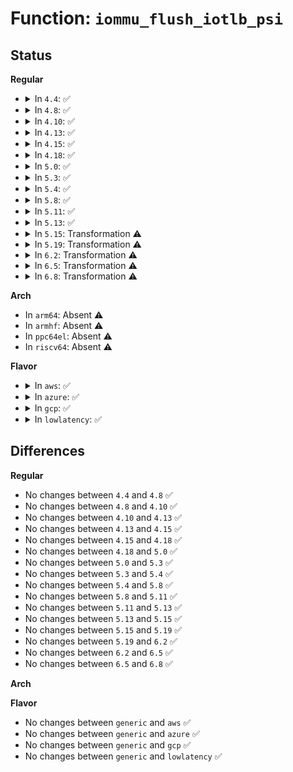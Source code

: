 # Function: <code>iommu_flush_iotlb_psi</code>

## Status
<b>Regular</b>
<ul>
<li>
<details>
<summary>In <code>4.4</code>: ✅</summary>

```c
void iommu_flush_iotlb_psi(struct intel_iommu *iommu, struct dmar_domain *domain, long unsigned int pfn, unsigned int pages, int ih, int map);
```

**Collision:** Unique Static

**Inline:** No

**Transformation:** False

**Instances:**

```
In drivers/iommu/intel-iommu.c (ffffffff81536420)
Location: drivers/iommu/intel-iommu.c:1532
Inline: False
Direct callers:
  - drivers/iommu/intel-iommu.c:flush_unmaps
  - drivers/iommu/intel-iommu.c:intel_iommu_unmap
  - drivers/iommu/intel-iommu.c:intel_map_sg
  - drivers/iommu/intel-iommu.c:__intel_map_single
```
**Symbols:**

```
ffffffff81536420-ffffffff81536535: iommu_flush_iotlb_psi (STB_LOCAL)
```
</details>
</li>
<li>
<details>
<summary>In <code>4.8</code>: ✅</summary>

```c
void iommu_flush_iotlb_psi(struct intel_iommu *iommu, struct dmar_domain *domain, long unsigned int pfn, unsigned int pages, int ih, int map);
```

**Collision:** Unique Static

**Inline:** No

**Transformation:** False

**Instances:**

```
In drivers/iommu/intel-iommu.c (ffffffff8158b730)
Location: drivers/iommu/intel-iommu.c:1571
Inline: False
Direct callers:
  - drivers/iommu/intel-iommu.c:intel_iommu_unmap
  - drivers/iommu/intel-iommu.c:intel_map_sg
  - drivers/iommu/intel-iommu.c:flush_unmaps_timeout
  - drivers/iommu/intel-iommu.c:__intel_map_single
```
**Symbols:**

```
ffffffff8158b730-ffffffff8158b846: iommu_flush_iotlb_psi (STB_LOCAL)
```
</details>
</li>
<li>
<details>
<summary>In <code>4.10</code>: ✅</summary>

```c
void iommu_flush_iotlb_psi(struct intel_iommu *iommu, struct dmar_domain *domain, long unsigned int pfn, unsigned int pages, int ih, int map);
```

**Collision:** Unique Static

**Inline:** No

**Transformation:** False

**Instances:**

```
In drivers/iommu/intel-iommu.c (ffffffff815b8e80)
Location: drivers/iommu/intel-iommu.c:1585
Inline: False
Direct callers:
  - drivers/iommu/intel-iommu.c:intel_iommu_unmap
  - drivers/iommu/intel-iommu.c:intel_map_sg
  - drivers/iommu/intel-iommu.c:flush_unmaps_timeout
  - drivers/iommu/intel-iommu.c:__intel_map_single
```
**Symbols:**

```
ffffffff815b8e80-ffffffff815b8f96: iommu_flush_iotlb_psi (STB_LOCAL)
```
</details>
</li>
<li>
<details>
<summary>In <code>4.13</code>: ✅</summary>

```c
void iommu_flush_iotlb_psi(struct intel_iommu *iommu, struct dmar_domain *domain, long unsigned int pfn, unsigned int pages, int ih, int map);
```

**Collision:** Unique Static

**Inline:** No

**Transformation:** False

**Instances:**

```
In drivers/iommu/intel-iommu.c (ffffffff815ce700)
Location: drivers/iommu/intel-iommu.c:1590
Inline: False
Direct callers:
  - drivers/iommu/intel-iommu.c:intel_iommu_unmap
  - drivers/iommu/intel-iommu.c:flush_unmaps_timeout
  - drivers/iommu/intel-iommu.c:__intel_map_single
```
**Symbols:**

```
ffffffff815ce700-ffffffff815ce80d: iommu_flush_iotlb_psi (STB_LOCAL)
```
</details>
</li>
<li>
<details>
<summary>In <code>4.15</code>: ✅</summary>

```c
void iommu_flush_iotlb_psi(struct intel_iommu *iommu, struct dmar_domain *domain, long unsigned int pfn, unsigned int pages, int ih, int map);
```

**Collision:** Unique Static

**Inline:** No

**Transformation:** False

**Instances:**

```
In drivers/iommu/intel-iommu.c (ffffffff816355e0)
Location: drivers/iommu/intel-iommu.c:1573
Inline: False
Direct callers:
  - drivers/iommu/intel-iommu.c:intel_iommu_unmap
  - drivers/iommu/intel-iommu.c:__intel_map_single
```
**Symbols:**

```
ffffffff816355e0-ffffffff816356f3: iommu_flush_iotlb_psi (STB_LOCAL)
```
</details>
</li>
<li>
<details>
<summary>In <code>4.18</code>: ✅</summary>

```c
void iommu_flush_iotlb_psi(struct intel_iommu *iommu, struct dmar_domain *domain, long unsigned int pfn, unsigned int pages, int ih, int map);
```

**Collision:** Unique Static

**Inline:** No

**Transformation:** False

**Instances:**

```
In drivers/iommu/intel-iommu.c (ffffffff81670b90)
Location: drivers/iommu/intel-iommu.c:1590
Inline: False
Direct callers:
  - drivers/iommu/intel-iommu.c:intel_iommu_unmap
```
**Symbols:**

```
ffffffff81670b90-ffffffff81670c87: iommu_flush_iotlb_psi (STB_LOCAL)
```
</details>
</li>
<li>
<details>
<summary>In <code>5.0</code>: ✅</summary>

```c
void iommu_flush_iotlb_psi(struct intel_iommu *iommu, struct dmar_domain *domain, long unsigned int pfn, unsigned int pages, int ih, int map);
```

**Collision:** Unique Static

**Inline:** No

**Transformation:** False

**Instances:**

```
In drivers/iommu/intel-iommu.c (ffffffff8168f490)
Location: drivers/iommu/intel-iommu.c:1467
Inline: False
Direct callers:
  - drivers/iommu/intel-iommu.c:intel_iommu_unmap
```
**Symbols:**

```
ffffffff8168f490-ffffffff8168f587: iommu_flush_iotlb_psi (STB_LOCAL)
```
</details>
</li>
<li>
<details>
<summary>In <code>5.3</code>: ✅</summary>

```c
void iommu_flush_iotlb_psi(struct intel_iommu *iommu, struct dmar_domain *domain, long unsigned int pfn, unsigned int pages, int ih, int map);
```

**Collision:** Unique Static

**Inline:** No

**Transformation:** False

**Instances:**

```
In drivers/iommu/intel-iommu.c (ffffffff816c7010)
Location: drivers/iommu/intel-iommu.c:1475
Inline: False
Direct callers:
  - drivers/iommu/intel-iommu.c:intel_iommu_unmap
  - drivers/iommu/intel-iommu.c:intel_unmap
```
**Symbols:**

```
ffffffff816c7010-ffffffff816c7104: iommu_flush_iotlb_psi (STB_LOCAL)
```
</details>
</li>
<li>
<details>
<summary>In <code>5.4</code>: ✅</summary>

```c
void iommu_flush_iotlb_psi(struct intel_iommu *iommu, struct dmar_domain *domain, long unsigned int pfn, unsigned int pages, int ih, int map);
```

**Collision:** Unique Static

**Inline:** No

**Transformation:** False

**Instances:**

```
In drivers/iommu/intel-iommu.c (ffffffff816e9ea0)
Location: drivers/iommu/intel-iommu.c:1486
Inline: False
Direct callers:
  - drivers/iommu/intel-iommu.c:intel_iommu_unmap
  - drivers/iommu/intel-iommu.c:intel_unmap
```
**Symbols:**

```
ffffffff816e9ea0-ffffffff816e9f94: iommu_flush_iotlb_psi (STB_LOCAL)
```
</details>
</li>
<li>
<details>
<summary>In <code>5.8</code>: ✅</summary>

```c
void iommu_flush_iotlb_psi(struct intel_iommu *iommu, struct dmar_domain *domain, long unsigned int pfn, unsigned int pages, int ih, int map);
```

**Collision:** Unique Static

**Inline:** No

**Transformation:** False

**Instances:**

```
In drivers/iommu/intel/iommu.c (ffffffff817a0970)
Location: drivers/iommu/intel/iommu.c:1515
Inline: False
Direct callers:
  - drivers/iommu/intel/iommu.c:intel_iommu_unmap
  - drivers/iommu/intel/iommu.c:intel_iommu_memory_notifier
  - drivers/iommu/intel/iommu.c:intel_unmap
```
**Symbols:**

```
ffffffff817a0970-ffffffff817a0a7e: iommu_flush_iotlb_psi (STB_LOCAL)
```
</details>
</li>
<li>
<details>
<summary>In <code>5.11</code>: ✅</summary>

```c
void iommu_flush_iotlb_psi(struct intel_iommu *iommu, struct dmar_domain *domain, long unsigned int pfn, unsigned int pages, int ih, int map);
```

**Collision:** Unique Static

**Inline:** No

**Transformation:** False

**Instances:**

```
In drivers/iommu/intel/iommu.c (ffffffff817aec40)
Location: drivers/iommu/intel/iommu.c:1615
Inline: False
Direct callers:
  - drivers/iommu/intel/iommu.c:intel_iommu_tlb_sync
  - drivers/iommu/intel/iommu.c:intel_iommu_map
  - drivers/iommu/intel/iommu.c:intel_iommu_memory_notifier
```
**Symbols:**

```
ffffffff817aec40-ffffffff817aed4e: iommu_flush_iotlb_psi (STB_LOCAL)
```
</details>
</li>
<li>
<details>
<summary>In <code>5.13</code>: ✅</summary>

```c
void iommu_flush_iotlb_psi(struct intel_iommu *iommu, struct dmar_domain *domain, long unsigned int pfn, unsigned int pages, int ih, int map);
```

**Collision:** Unique Static

**Inline:** No

**Transformation:** False

**Instances:**

```
In drivers/iommu/intel/iommu.c (ffffffff81791400)
Location: drivers/iommu/intel/iommu.c:1639
Inline: False
Direct callers:
  - drivers/iommu/intel/iommu.c:intel_iommu_iotlb_sync_map
  - drivers/iommu/intel/iommu.c:intel_iommu_tlb_sync
  - drivers/iommu/intel/iommu.c:intel_iommu_memory_notifier
  - drivers/iommu/intel/iommu.c:switch_to_super_page
```
**Symbols:**

```
ffffffff81791400-ffffffff8179150a: iommu_flush_iotlb_psi (STB_LOCAL)
```
</details>
</li>
<li>
<details>
<summary>In <code>5.15</code>: Transformation ⚠️</summary>

```c
void iommu_flush_iotlb_psi(struct intel_iommu *iommu, struct dmar_domain *domain, long unsigned int pfn, unsigned int pages, int ih, int map);
```

**Collision:** Unique Static

**Inline:** No

**Transformation:** True

**Instances:**

```
In drivers/iommu/intel/iommu.c (0)
Location: drivers/iommu/intel/iommu.c:1643
Inline: False
Direct callers:
  - drivers/iommu/intel/iommu.c:intel_iommu_iotlb_sync_map
  - drivers/iommu/intel/iommu.c:intel_iommu_tlb_sync
  - drivers/iommu/intel/iommu.c:intel_iommu_memory_notifier
  - drivers/iommu/intel/iommu.c:switch_to_super_page
```
**Symbols:**

```
ffffffff818188c0-ffffffff81818a22: iommu_flush_iotlb_psi (STB_LOCAL)
ffffffff81cff376-ffffffff81cff3a4: iommu_flush_iotlb_psi.cold (STB_LOCAL)
```
</details>
</li>
<li>
<details>
<summary>In <code>5.19</code>: Transformation ⚠️</summary>

```c
void iommu_flush_iotlb_psi(struct intel_iommu *iommu, struct dmar_domain *domain, long unsigned int pfn, unsigned int pages, int ih, int map);
```

**Collision:** Unique Static

**Inline:** No

**Transformation:** True

**Instances:**

```
In drivers/iommu/intel/iommu.c (0)
Location: drivers/iommu/intel/iommu.c:1542
Inline: False
Direct callers:
  - drivers/iommu/intel/iommu.c:intel_iommu_iotlb_sync_map
  - drivers/iommu/intel/iommu.c:intel_iommu_tlb_sync
  - drivers/iommu/intel/iommu.c:intel_iommu_memory_notifier
  - drivers/iommu/intel/iommu.c:switch_to_super_page
```
**Symbols:**

```
ffffffff81959610-ffffffff819597e5: iommu_flush_iotlb_psi (STB_LOCAL)
ffffffff81ec7b4b-ffffffff81ec7b81: iommu_flush_iotlb_psi.cold (STB_LOCAL)
```
</details>
</li>
<li>
<details>
<summary>In <code>6.2</code>: Transformation ⚠️</summary>

```c
void iommu_flush_iotlb_psi(struct intel_iommu *iommu, struct dmar_domain *domain, long unsigned int pfn, unsigned int pages, int ih, int map);
```

**Collision:** Unique Static

**Inline:** No

**Transformation:** True

**Instances:**

```
In drivers/iommu/intel/iommu.c (0)
Location: drivers/iommu/intel/iommu.c:1509
Inline: False
Direct callers:
  - drivers/iommu/intel/iommu.c:intel_iommu_iotlb_sync_map
  - drivers/iommu/intel/iommu.c:intel_iommu_tlb_sync
  - drivers/iommu/intel/iommu.c:intel_iommu_memory_notifier
  - drivers/iommu/intel/iommu.c:switch_to_super_page
```
**Symbols:**

```
ffffffff81ac0f70-ffffffff81ac110b: iommu_flush_iotlb_psi (STB_LOCAL)
ffffffff8209749d-ffffffff820974cb: iommu_flush_iotlb_psi.cold (STB_LOCAL)
```
</details>
</li>
<li>
<details>
<summary>In <code>6.5</code>: Transformation ⚠️</summary>

```c
void iommu_flush_iotlb_psi(struct intel_iommu *iommu, struct dmar_domain *domain, long unsigned int pfn, unsigned int pages, int ih, int map);
```

**Collision:** Unique Static

**Inline:** No

**Transformation:** True

**Instances:**

```
In drivers/iommu/intel/iommu.c (0)
Location: drivers/iommu/intel/iommu.c:1479
Inline: False
Direct callers:
  - drivers/iommu/intel/iommu.c:intel_iommu_iotlb_sync_map
  - drivers/iommu/intel/iommu.c:intel_iommu_tlb_sync
  - drivers/iommu/intel/iommu.c:intel_iommu_memory_notifier
  - drivers/iommu/intel/iommu.c:switch_to_super_page
```
**Symbols:**

```
ffffffff81b0d7e0-ffffffff81b0d99e: iommu_flush_iotlb_psi (STB_LOCAL)
ffffffff821184c0-ffffffff821184e6: iommu_flush_iotlb_psi.cold (STB_LOCAL)
```
</details>
</li>
<li>
<details>
<summary>In <code>6.8</code>: Transformation ⚠️</summary>

```c
void iommu_flush_iotlb_psi(struct intel_iommu *iommu, struct dmar_domain *domain, long unsigned int pfn, unsigned int pages, int ih, int map);
```

**Collision:** Unique Static

**Inline:** No

**Transformation:** True

**Instances:**

```
In drivers/iommu/intel/iommu.c (0)
Location: drivers/iommu/intel/iommu.c:1419
Inline: False
Direct callers:
  - drivers/iommu/intel/iommu.c:intel_iommu_iotlb_sync_map
  - drivers/iommu/intel/iommu.c:intel_iommu_tlb_sync
  - drivers/iommu/intel/iommu.c:intel_iommu_memory_notifier
  - drivers/iommu/intel/iommu.c:switch_to_super_page
```
**Symbols:**

```
ffffffff81b621d0-ffffffff81b622ed: iommu_flush_iotlb_psi (STB_LOCAL)
ffffffff821f6204-ffffffff821f6232: iommu_flush_iotlb_psi.cold (STB_LOCAL)
```
</details>
</li>
</ul>
<b>Arch</b>
<ul>
<li>
In <code>arm64</code>: Absent ⚠️
</li>
<li>
In <code>armhf</code>: Absent ⚠️
</li>
<li>
In <code>ppc64el</code>: Absent ⚠️
</li>
<li>
In <code>riscv64</code>: Absent ⚠️
</li>
</ul>
<b>Flavor</b>
<ul>
<li>
<details>
<summary>In <code>aws</code>: ✅</summary>

```c
void iommu_flush_iotlb_psi(struct intel_iommu *iommu, struct dmar_domain *domain, long unsigned int pfn, unsigned int pages, int ih, int map);
```

**Collision:** Unique Static

**Inline:** No

**Transformation:** False

**Instances:**

```
In drivers/iommu/intel-iommu.c (ffffffff816af980)
Location: drivers/iommu/intel-iommu.c:1486
Inline: False
Direct callers:
  - drivers/iommu/intel-iommu.c:intel_iommu_unmap
  - drivers/iommu/intel-iommu.c:intel_unmap
```
**Symbols:**

```
ffffffff816af980-ffffffff816afa74: iommu_flush_iotlb_psi (STB_LOCAL)
```
</details>
</li>
<li>
<details>
<summary>In <code>azure</code>: ✅</summary>

```c
void iommu_flush_iotlb_psi(struct intel_iommu *iommu, struct dmar_domain *domain, long unsigned int pfn, unsigned int pages, int ih, int map);
```

**Collision:** Unique Static

**Inline:** No

**Transformation:** False

**Instances:**

```
In drivers/iommu/intel-iommu.c (ffffffff8168d2d0)
Location: drivers/iommu/intel-iommu.c:1486
Inline: False
Direct callers:
  - drivers/iommu/intel-iommu.c:intel_iommu_unmap
  - drivers/iommu/intel-iommu.c:intel_unmap
```
**Symbols:**

```
ffffffff8168d2d0-ffffffff8168d3c4: iommu_flush_iotlb_psi (STB_LOCAL)
```
</details>
</li>
<li>
<details>
<summary>In <code>gcp</code>: ✅</summary>

```c
void iommu_flush_iotlb_psi(struct intel_iommu *iommu, struct dmar_domain *domain, long unsigned int pfn, unsigned int pages, int ih, int map);
```

**Collision:** Unique Static

**Inline:** No

**Transformation:** False

**Instances:**

```
In drivers/iommu/intel-iommu.c (ffffffff816ddb60)
Location: drivers/iommu/intel-iommu.c:1486
Inline: False
Direct callers:
  - drivers/iommu/intel-iommu.c:intel_iommu_unmap
  - drivers/iommu/intel-iommu.c:intel_unmap
```
**Symbols:**

```
ffffffff816ddb60-ffffffff816ddc54: iommu_flush_iotlb_psi (STB_LOCAL)
```
</details>
</li>
<li>
<details>
<summary>In <code>lowlatency</code>: ✅</summary>

```c
void iommu_flush_iotlb_psi(struct intel_iommu *iommu, struct dmar_domain *domain, long unsigned int pfn, unsigned int pages, int ih, int map);
```

**Collision:** Unique Static

**Inline:** No

**Transformation:** False

**Instances:**

```
In drivers/iommu/intel-iommu.c (ffffffff816f8160)
Location: drivers/iommu/intel-iommu.c:1486
Inline: False
Direct callers:
  - drivers/iommu/intel-iommu.c:intel_iommu_unmap
  - drivers/iommu/intel-iommu.c:intel_unmap
```
**Symbols:**

```
ffffffff816f8160-ffffffff816f8254: iommu_flush_iotlb_psi (STB_LOCAL)
```
</details>
</li>
</ul>

## Differences
<b>Regular</b>
<ul>
<li>
No changes between <code>4.4</code> and <code>4.8</code> ✅
</li>
<li>
No changes between <code>4.8</code> and <code>4.10</code> ✅
</li>
<li>
No changes between <code>4.10</code> and <code>4.13</code> ✅
</li>
<li>
No changes between <code>4.13</code> and <code>4.15</code> ✅
</li>
<li>
No changes between <code>4.15</code> and <code>4.18</code> ✅
</li>
<li>
No changes between <code>4.18</code> and <code>5.0</code> ✅
</li>
<li>
No changes between <code>5.0</code> and <code>5.3</code> ✅
</li>
<li>
No changes between <code>5.3</code> and <code>5.4</code> ✅
</li>
<li>
No changes between <code>5.4</code> and <code>5.8</code> ✅
</li>
<li>
No changes between <code>5.8</code> and <code>5.11</code> ✅
</li>
<li>
No changes between <code>5.11</code> and <code>5.13</code> ✅
</li>
<li>
No changes between <code>5.13</code> and <code>5.15</code> ✅
</li>
<li>
No changes between <code>5.15</code> and <code>5.19</code> ✅
</li>
<li>
No changes between <code>5.19</code> and <code>6.2</code> ✅
</li>
<li>
No changes between <code>6.2</code> and <code>6.5</code> ✅
</li>
<li>
No changes between <code>6.5</code> and <code>6.8</code> ✅
</li>
</ul>
<b>Arch</b>
<ul>
</ul>
<b>Flavor</b>
<ul>
<li>
No changes between <code>generic</code> and <code>aws</code> ✅
</li>
<li>
No changes between <code>generic</code> and <code>azure</code> ✅
</li>
<li>
No changes between <code>generic</code> and <code>gcp</code> ✅
</li>
<li>
No changes between <code>generic</code> and <code>lowlatency</code> ✅
</li>
</ul>
